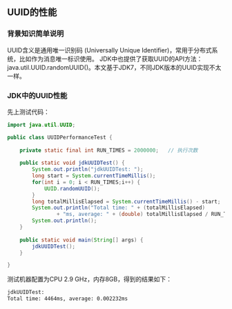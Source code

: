 ## UUID的性能

### 背景知识简单说明
UUID含义是通用唯一识别码 (Universally Unique Identifier)，常用于分布式系统，比如作为消息唯一标识使用。
JDK中也提供了获取UUID的API方法：java.util.UUID.randomUUID()。本文基于JDK7，不同JDK版本的UUID实现不太一样。

### JDK中的UUID性能
先上测试代码：
```java
import java.util.UUID;

public class UUIDPerformanceTest {
	
	private static final int RUN_TIMES = 2000000;   // 执行次数
	
	public static void jdkUUIDTest() {
		System.out.println("jdkUUIDTest: ");
		long start = System.currentTimeMillis();
		for(int i = 0; i < RUN_TIMES;i++) {
			UUID.randomUUID();
		}
		long totalMillisElapsed = System.currentTimeMillis() - start;
		System.out.println("Total time: " + (totalMillisElapsed) 
				+ "ms, average: " + (double) totalMillisElapsed / RUN_TIMES + "ms");
		System.out.println();
	}
	
	public static void main(String[] args) {
		jdkUUIDTest();
	}

}

```
测试机器配置为CPU 2.9 GHz，内存8GB，得到的结果如下：
```html
jdkUUIDTest: 
Total time: 4464ms, average: 0.002232ms

```
